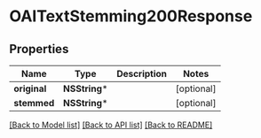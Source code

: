 # OAITextStemming200Response

## Properties
Name | Type | Description | Notes
------------ | ------------- | ------------- | -------------
**original** | **NSString*** |  | [optional] 
**stemmed** | **NSString*** |  | [optional] 

[[Back to Model list]](../README.md#documentation-for-models) [[Back to API list]](../README.md#documentation-for-api-endpoints) [[Back to README]](../README.md)



